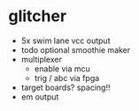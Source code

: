 # glitcher

- 5x swim lane vcc output
- todo optional smoothie maker
- multiplexer
  - enable via mcu
  - trig / abc via fpga
- target boards? spacing!!
- em output
